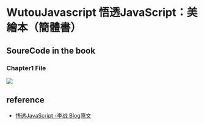# WutouJavascript 悟透JavaScript：美繪本（簡體書）
## SoureCode in the book
### Chapter1 File
![](https://i.imgur.com/Chqx2Ia.png)

## reference
* [悟透JavaScript -李战 Blog原文](https://www.cnblogs.com/leadzen/archive/2008/02/25/1073404.html)

